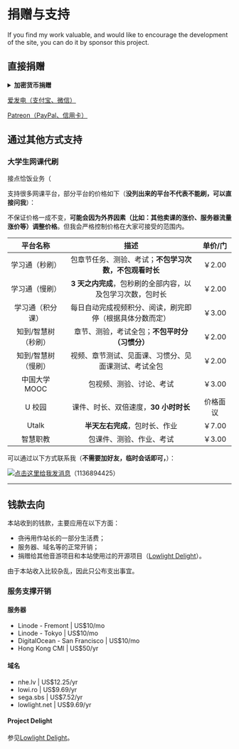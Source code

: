 # 捐赠与支持

If you find my work valuable, and would like to encourage the development of the site, you can do it by sponsor this project.

## 直接捐赠

<details>
<summary><b>加密货币捐赠</b></summary>

- ETH: 

  `0x620FC0D815DE319c17aF6b3B9Cf7db8d217926C1`

- BTC: 

  `34VD7Qxa2J5yvs7yVtLrqvXF7ecaqs61Ac`
  
- TRX:

  `TY5oXjM3GcxhmR8TZJvBEP5DcbW6nfZbyc`

</details>

[爱发电（支付宝、微信）](https://afdian.net/@toyamaworks) 

[Patreon（PayPal、信用卡）](https://www.patreon.com/lowlight_delight)

## 通过其他方式支持

### 大学生网课代刷

接点恰饭业务（

支持很多网课平台，部分平台的价格如下（**没列出来的平台不代表不能刷，可以直接问我**）：

不保证价格一成不变，**可能会因为外界因素（比如：其他卖课的涨价、服务器流量涨价等）调整价格**。但我会严格控制价格在大家可接受的范围内。

|      平台名称       |                            描述                            | 单价/门  |
| :-----------------: | :--------------------------------------------------------: | :------: |
|   学习通（秒刷）    |   包章节任务、测验、考试；**不包学习次数，不包观看时长**   |  ￥2.00  |
|   学习通（慢刷）    | **3 天之内完成**，包秒刷的全部内容，以及包学习次数，包时长 |  ￥2.00  |
|  学习通（积分课）   |  每日自动完成视频积分、阅读，刷完即停（根据具体分数而定）  |  ￥3.00  |
| 知到/智慧树（秒刷） |       章节、测验，考试全包；**不包平时分（习惯分）**       |  ￥2.00  |
| 知到/智慧树（慢刷） |    视频、章节测试、见面课、习惯分、见面课测试、考试全包    |  ￥2.00  |
|    中国大学 MOOC    |                  包视频、测验、讨论、考试                  |  ￥3.00  |
|       U 校园        |           课件、时长、双倍速度，**30 小时时长**            | 价格面议 |
|        Utalk        |               **半天左右完成**，包时长、作业               |  ￥7.00  |
|      智慧职教       |                  包课件、测验、作业、考试                  |  ￥3.00  |

可以通过以下方式联系我（**不需要加好友，临时会话即可，**）：

<a target="_blank" href="http://sighttp.qq.com/authd?IDKEY=a83f64fcbb186c6e48ffed15f19011313ede1a8770423404"><img border="0"  src="http://wpa.qq.com/imgd?IDKEY=a83f64fcbb186c6e48ffed15f19011313ede1a8770423404&pic=51" alt="点击这里给我发消息" title="点击这里给我发消息"/></a>（1136894425）


-----

## 钱款去向

本站收到的钱款，主要应用在以下方面：

- ~~贪污~~用作站长的一部分生活费；
- 服务器、域名等的正常开销；
- 捐赠给其他音游项目和本站使用过的开源项目（[Lowlight Delight](/blog/2021/10/30/about-delight)）。

由于本站收入比较杂乱，因此只公布支出事宜。

### 服务支撑开销

#### 服务器

- Linode - Fremont | US$10/mo
- Linode - Tokyo | US$10/mo
- DigitalOcean - San Francisco | US$10/mo
- Hong Kong CMI | US$50/yr

#### 域名

- nhe.lv | US$12.25/yr
- lowi.ro | US$9.69/yr
- sega.sbs | US$7.52/yr
- lowlight.net | US$9.69/yr

#### Project Delight

参见[Lowlight Delight](/blog/2021/10/30/about-delight)。
